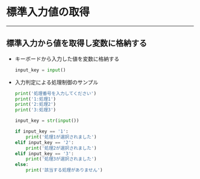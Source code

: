 # 標準入力値の取得

***

## 標準入力から値を取得し変数に格納する

* キーボードから入力した値を変数に格納する

  ```python
  input_key = input()
  ```

* 入力判定による処理制御のサンプル

  ```python
  print('処理番号を入力してください')
  print('1:処理1')
  print('2:処理2')
  print('3:処理3')

  input_key = str(input())

  if input_key == '1':
      print('処理1が選択されました')
  elif input_key == '2':
      print('処理2が選択されました')
  elif input_key == '3':
      print('処理3が選択されました')
  else:
      print('該当する処理がありません')
  ```
